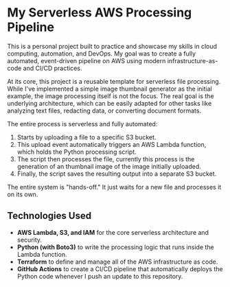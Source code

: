 # My Serverless AWS Processing Pipeline

This is a personal project built to practice and showcase my skills in cloud computing, automation, and DevOps. My goal was to create a fully automated, event-driven pipeline on AWS using modern infrastructure-as-code and CI/CD practices.

At its core, this project is a reusable template for serverless file processing. While I've implemented a simple image thumbnail generator as the initial example, the image processing itself is not the focus. The real goal is the underlying architecture, which can be easily adapted for other tasks like analyzing text files, redacting data, or converting document formats.

The entire process is serverless and fully automated:

1.  Starts by uploading a file to a specific S3 bucket.
2.  This upload event automatically triggers an AWS Lambda function, which holds the Python processing script.
3.  The script then processes the file, currently this process is the generation of an thumbnail image of the image initially uploaded.
4.  Finally, the script saves the resulting output into a separate S3 bucket.

The entire system is "hands-off." It just waits for a new file and processes it on its own.

## Technologies Used

* **AWS Lambda, S3, and IAM** for the core serverless architecture and security.
* **Python (with Boto3)** to write the processing logic that runs inside the Lambda function.
* **Terraform** to define and manage all of the AWS infrastructure as code.
* **GitHub Actions** to create a CI/CD pipeline that automatically deploys the Python code whenever I push an update to this repository.
